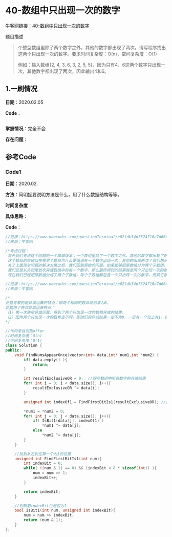 # 40-数组中只出现一次的数字

牛客网链接：[40-数组中只出现一次的数字](https://www.nowcoder.com/practice/e02fdb54d7524710a7d664d082bb7811?tpId=13&tqId=11193&rp=2&ru=%2Fta%2Fcoding-interviews&qru=%2Fta%2Fcoding-interviews%2Fquestion-ranking)

题目描述

> 个整型数组里除了两个数字之外，其他的数字都出现了两次。请写程序找出这两个只出现一次的数字。要求时间复杂度：O(n)，空间复杂度：O(1)
>
> 例如：输入数组{2, 4, 3, 6, 3, 2, 5, 5}，因为只有4、6这两个数字只出现一次，其他数字都出现了两次，因此输出4和6。



## 1.一刷情况

**日期**：2020.02.05

**Code**：

```c++

```

**掌握情况**：完全不会

**存在问题**：





## 参考Code

### Code1 

**日期**：2020.02.

**方法**：简明扼要说明方法是什么，用了什么数据结构等等。

**时间复杂度**：

**具体思路**：

**Code**：

```c++
//链接：https://www.nowcoder.com/questionTerminal/e02fdb54d7524710a7d664d082bb7811?f=discussion
//来源：牛客网

/*考虑过程：
 首先我们考虑这个问题的一个简单版本：一个数组里除了一个数字之外，其他的数字都出现了两次。请写程序找出这个只出现一次的数字。
 这个题目的突破口在哪里？题目为什么要强调有一个数字出现一次，其他的出现两次？我们想到了异或运算的性质：任何一个数字异或它自己都等于0 。也就是说，如果我们从头到尾依次异或数组中的每一个数字，那么最终的结果刚好是那个只出现一次的数字，因为那些出现两次的数字全部在异或中抵消掉了。
 有了上面简单问题的解决方案之后，我们回到原始的问题。如果能够把原数组分为两个子数组。在每个子数组中，包含一个只出现一次的数字，而其它数字都出现两次。如果能够这样拆分原数组，按照前面的办法就是分别求出这两个只出现一次的数字了。
 我们还是从头到尾依次异或数组中的每一个数字，那么最终得到的结果就是两个只出现一次的数字的异或结果。因为其它数字都出现了两次，在异或中全部抵消掉了。由于这两个数字肯定不一样，那么这个异或结果肯定不为0 ，也就是说在这个结果数字的二进制表示中至少就有一位为1 。我们在结果数字中找到第一个为1 的位的位置，记为第N 位。现在我们以第N 位是不是1 为标准把原数组中的数字分成两个子数组，第一个子数组中每个数字的第N 位都为1 ，而第二个子数组的每个数字的第N 位都为0 。
 现在我们已经把原数组分成了两个子数组，每个子数组都包含一个只出现一次的数字，而其它数字都出现了两次。因此到此为止，所有的问题我们都已经解决。*/

//链接：https://www.nowcoder.com/questionTerminal/e02fdb54d7524710a7d664d082bb7811?f=discussion
//来源：牛客网

/*
此题考察的是异或运算的特点：即两个相同的数异或结果为0。
此题用了两次异或运算特点：
（1）第一次使用异或运算，得到了两个只出现一次的数相异或的结果。
（2）因为两个只出现一次的数肯定不同，即他们的异或结果一定不为0，一定有一个位上有1。另外一个此位上没有1，我们可以根据此位上是否有1，将整个数组重新划分成两部分，一部分此位上一定有1，另一部分此位上一定没有1，然后分别对每部分求异或，因为划分后的两部分有这样的特点：其他数都出现两次，只有一个数只出现一次。因此，我们又可以运用异或运算，分别得到两部分只出现一次的数。
*/

//代码来自剑指offer
//时间复杂度：O(n)
//空间复杂度：O(1)
class Solution {
public:
    void FindNumsAppearOnce(vector<int> data,int* num1,int *num2) {
        if( data.empty() ){
            return;
        }

        int resultExclusiveOR = 0;  //保存数组中所有数字的异或结果
        for( int i = 0; i < data.size(); i++){
            resultExclusiveOR ^= data[i];
        }

        unsigned int indexOf1 = FindFirstBitIs1(resultExclusiveOR); //找出结果中从右到左第一个为1的位置indexOf1

        *num1 = *num2 = 0;
        for( int j = 0; j < data.size(); j++){
            if( IsBit1(data[j], indexOf1) )
                *num1 ^= data[j];
            else
                *num2 ^= data[j];
        }
    }

    //找到从右到左第一个为1的位置
    unsigned int FindFirstBitIs1(int num){
        int indexBit = 0;
        while( ((num & 1) == 0) && (indexBit < 8 * sizeof(int)) ){
            num = num >> 1;
            indexBit++;
        }

        return indexBit;
    }

    //判断第indexBit位是否为1
    bool IsBit1(int num, unsigned int indexBit){
        num = num >> indexBit;
        return (num & 1);
    }
};
```


